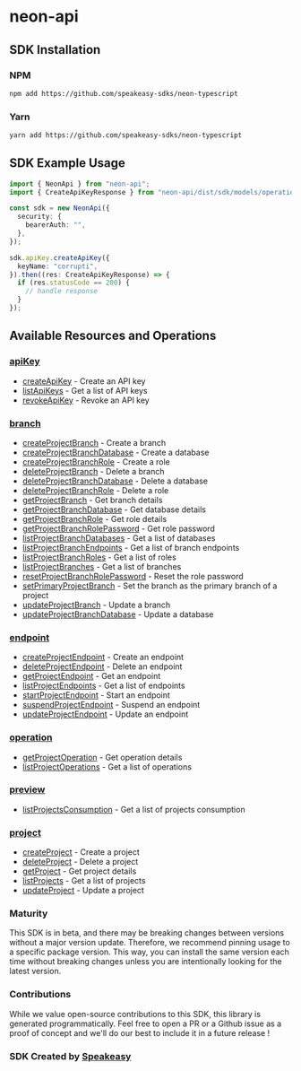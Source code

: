# neon-api

<!-- Start SDK Installation -->
## SDK Installation

### NPM

```bash
npm add https://github.com/speakeasy-sdks/neon-typescript
```

### Yarn

```bash
yarn add https://github.com/speakeasy-sdks/neon-typescript
```
<!-- End SDK Installation -->

## SDK Example Usage
<!-- Start SDK Example Usage -->
```typescript
import { NeonApi } from "neon-api";
import { CreateApiKeyResponse } from "neon-api/dist/sdk/models/operations";

const sdk = new NeonApi({
  security: {
    bearerAuth: "",
  },
});

sdk.apiKey.createApiKey({
  keyName: "corrupti",
}).then((res: CreateApiKeyResponse) => {
  if (res.statusCode == 200) {
    // handle response
  }
});
```
<!-- End SDK Example Usage -->

<!-- Start SDK Available Operations -->
## Available Resources and Operations


### [apiKey](docs/sdks/apikey/README.md)

* [createApiKey](docs/sdks/apikey/README.md#createapikey) - Create an API key
* [listApiKeys](docs/sdks/apikey/README.md#listapikeys) - Get a list of API keys
* [revokeApiKey](docs/sdks/apikey/README.md#revokeapikey) - Revoke an API key

### [branch](docs/sdks/branch/README.md)

* [createProjectBranch](docs/sdks/branch/README.md#createprojectbranch) - Create a branch
* [createProjectBranchDatabase](docs/sdks/branch/README.md#createprojectbranchdatabase) - Create a database
* [createProjectBranchRole](docs/sdks/branch/README.md#createprojectbranchrole) - Create a role
* [deleteProjectBranch](docs/sdks/branch/README.md#deleteprojectbranch) - Delete a branch
* [deleteProjectBranchDatabase](docs/sdks/branch/README.md#deleteprojectbranchdatabase) - Delete a database
* [deleteProjectBranchRole](docs/sdks/branch/README.md#deleteprojectbranchrole) - Delete a role
* [getProjectBranch](docs/sdks/branch/README.md#getprojectbranch) - Get branch details
* [getProjectBranchDatabase](docs/sdks/branch/README.md#getprojectbranchdatabase) - Get database details
* [getProjectBranchRole](docs/sdks/branch/README.md#getprojectbranchrole) - Get role details
* [getProjectBranchRolePassword](docs/sdks/branch/README.md#getprojectbranchrolepassword) - Get role password
* [listProjectBranchDatabases](docs/sdks/branch/README.md#listprojectbranchdatabases) - Get a list of databases
* [listProjectBranchEndpoints](docs/sdks/branch/README.md#listprojectbranchendpoints) - Get a list of branch endpoints
* [listProjectBranchRoles](docs/sdks/branch/README.md#listprojectbranchroles) - Get a list of roles
* [listProjectBranches](docs/sdks/branch/README.md#listprojectbranches) - Get a list of branches
* [resetProjectBranchRolePassword](docs/sdks/branch/README.md#resetprojectbranchrolepassword) - Reset the role password
* [setPrimaryProjectBranch](docs/sdks/branch/README.md#setprimaryprojectbranch) - Set the branch as the primary branch of a project
* [updateProjectBranch](docs/sdks/branch/README.md#updateprojectbranch) - Update a branch
* [updateProjectBranchDatabase](docs/sdks/branch/README.md#updateprojectbranchdatabase) - Update a database

### [endpoint](docs/sdks/endpoint/README.md)

* [createProjectEndpoint](docs/sdks/endpoint/README.md#createprojectendpoint) - Create an endpoint
* [deleteProjectEndpoint](docs/sdks/endpoint/README.md#deleteprojectendpoint) - Delete an endpoint
* [getProjectEndpoint](docs/sdks/endpoint/README.md#getprojectendpoint) - Get an endpoint
* [listProjectEndpoints](docs/sdks/endpoint/README.md#listprojectendpoints) - Get a list of endpoints
* [startProjectEndpoint](docs/sdks/endpoint/README.md#startprojectendpoint) - Start an endpoint
* [suspendProjectEndpoint](docs/sdks/endpoint/README.md#suspendprojectendpoint) - Suspend an endpoint
* [updateProjectEndpoint](docs/sdks/endpoint/README.md#updateprojectendpoint) - Update an endpoint

### [operation](docs/sdks/operation/README.md)

* [getProjectOperation](docs/sdks/operation/README.md#getprojectoperation) - Get operation details
* [listProjectOperations](docs/sdks/operation/README.md#listprojectoperations) - Get a list of operations

### [preview](docs/sdks/preview/README.md)

* [listProjectsConsumption](docs/sdks/preview/README.md#listprojectsconsumption) - Get a list of projects consumption

### [project](docs/sdks/project/README.md)

* [createProject](docs/sdks/project/README.md#createproject) - Create a project
* [deleteProject](docs/sdks/project/README.md#deleteproject) - Delete a project
* [getProject](docs/sdks/project/README.md#getproject) - Get project details
* [listProjects](docs/sdks/project/README.md#listprojects) - Get a list of projects
* [updateProject](docs/sdks/project/README.md#updateproject) - Update a project
<!-- End SDK Available Operations -->

### Maturity

This SDK is in beta, and there may be breaking changes between versions without a major version update. Therefore, we recommend pinning usage
to a specific package version. This way, you can install the same version each time without breaking changes unless you are intentionally
looking for the latest version.

### Contributions

While we value open-source contributions to this SDK, this library is generated programmatically.
Feel free to open a PR or a Github issue as a proof of concept and we'll do our best to include it in a future release !

### SDK Created by [Speakeasy](https://docs.speakeasyapi.dev/docs/using-speakeasy/client-sdks)

